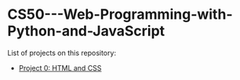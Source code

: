 # CS50---Web-Programming-with-Python-and-JavaScript

List of projects on this repository:
* [Project 0: HTML and CSS](https://github.com/AlvielD/CS50---Web-Programming-with-Python-and-JavaScript/tree/main/Project%200)
